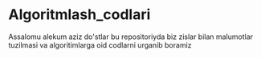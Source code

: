 # Algoritmlash_codlari
Assalomu alekum aziz do'stlar bu repositoriyda biz zislar bilan malumotlar tuzilmasi va algoritimlarga oid codlarni urganib boramiz
